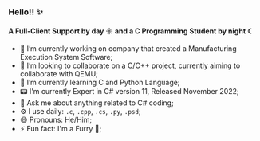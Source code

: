 ### Hello!! ✨

#### A Full-Client Support by day ☼ and a C Programming Student by night ☾

- 🔭 I’m currently working on company that created a Manufacturing Execution System Software;
- 👯 I’m looking to collaborate on a C/C++ project, currently aiming to collaborate with QEMU;
- 🌱 I’m currently learning C and Python Language;
- 📟 I'm currently Expert in C# version 11, Released November 2022;
- 💬 Ask me about anything related to C# coding;
- ⚙️ I use daily: `.c`, `.cpp`, `.cs`, `.py`, `.psd`;
- 😄 Pronouns: He/Him;
- ⚡ Fun fact: I'm a Furry 🦊;
